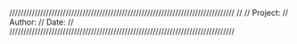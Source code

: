 ////////////////////////////////////////////////////////////////////////////////
//
// Project:
// Author:
// Date:
//
////////////////////////////////////////////////////////////////////////////////
